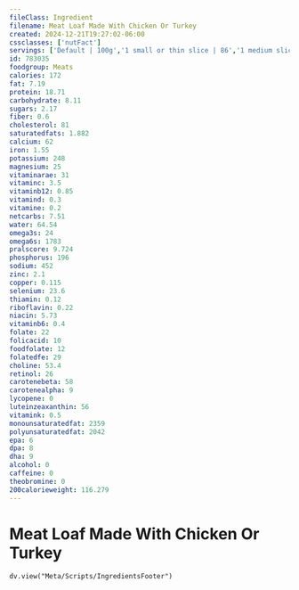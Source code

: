 ```yaml
---
fileClass: Ingredient
filename: Meat Loaf Made With Chicken Or Turkey
created: 2024-12-21T19:27:02-06:00
cssclasses: ['nutFact']
servings: ['Default | 100g','1 small or thin slice | 86','1 medium slice | 108','1 large or thick slice | 144','1 cocktail meatball | 7','1 small meatball | 14','1 medium meatball | 28','1 large meatball | 42','1 cup | 140','1 cubic inch | 19']
id: 783035
foodgroup: Meats
calories: 172
fat: 7.19
protein: 18.71
carbohydrate: 8.11
sugars: 2.17
fiber: 0.6
cholesterol: 81
saturatedfats: 1.882
calcium: 62
iron: 1.55
potassium: 248
magnesium: 25
vitaminarae: 31
vitaminc: 3.5
vitaminb12: 0.85
vitamind: 0.3
vitamine: 0.2
netcarbs: 7.51
water: 64.54
omega3s: 24
omega6s: 1783
pralscore: 9.724
phosphorus: 196
sodium: 452
zinc: 2.1
copper: 0.115
selenium: 23.6
thiamin: 0.12
riboflavin: 0.22
niacin: 5.73
vitaminb6: 0.4
folate: 22
folicacid: 10
foodfolate: 12
folatedfe: 29
choline: 53.4
retinol: 26
carotenebeta: 58
carotenealpha: 9
lycopene: 0
luteinzeaxanthin: 56
vitamink: 0.5
monounsaturatedfat: 2359
polyunsaturatedfat: 2042
epa: 6
dpa: 8
dha: 9
alcohol: 0
caffeine: 0
theobromine: 0
200calorieweight: 116.279
---
```


# Meat Loaf Made With Chicken Or Turkey

```dataviewjs
dv.view("Meta/Scripts/IngredientsFooter")
```